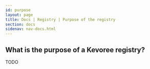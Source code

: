 ```yaml
---
id: purpose
layout: page
title: Docs | Registry | Purpose of the registry
section: docs
sidenav: nav-docs.html
---
```

## What is the purpose of a Kevoree registry?
TODO
